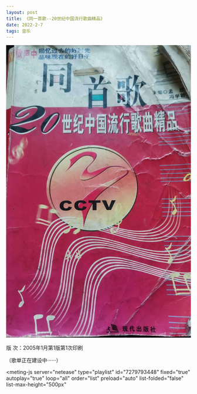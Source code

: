 ```yaml
---
layout: post
title: 《同一首歌--20世纪中国流行歌曲精品》
date: 2022-2-7
tags: 音乐
---
```


![](/img/cpop20s.jpg)

版 次：2005年1月第1版第1次印刷

（歌单正在建设中······）

<style>
    @import url(https://cdn.jsdelivr.net/npm/aplayer/dist/APlayer.min.css);
</style>
<script src="https://cdn.jsdelivr.net/npm/aplayer/dist/APlayer.min.js"></script>
<script src="https://cdn.jsdelivr.net/npm/meting@2.0.1/dist/Meting.min.js"></script>
<meting-js 
	server="netease" 
	type="playlist" 
	id="7279793448"
	fixed="true" 
	autoplay="true"
	loop="all"
	order="list"
	preload="auto"
	list-folded="false"
	list-max-height="500px" 

></meting-js>
